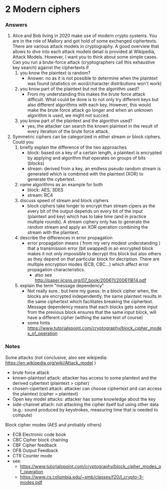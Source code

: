 # 2 Modern ciphers


### Answers

1. Alice and Bob living in 2020 make use of modern crypto systems. You are in the role of Mallory and got hold of some exchanged ciphertexts. There are various attack models in cryptography. A good overview that allows to dive into each attack models detail is provided at Wikipedia, Attack Models. However, I want you to think about some simple cases. Can you run a brute-force attack (cryptographers call this exhaustive key search) against the ciphertexts if
    1. you know the plaintext is random?
        - Answer: no as it is not possible to determine when the plaintext was found (statistics on word/character distributions won't work)
    2. you know part of the plaintext but not the algorithm used?
        - From my understanding this makes the brute force attack difficult. What could be done is to not only try different keys but also different algorithms with each key. However, this would make the brute force attack go longer and when an unknown algorithm is used, we might not succed. 
    3. you know part of the plaintext and the algorithm used?
        - yes, the attacker can search the known plaintext in the result of every iteration of the brute force attack.
2. Symmetric ciphers can be categorized in either stream or block ciphers. Could you
    1. briefly explain the difference of the two approaches
        - block: based on a key of a certain length, a plaintext is encrypted by applying and algorithm that operates on groups of bits (blocks)
        - stream: derived from a key, an endless pseudo random stream is generated which is combined with the plaintext (XOR) to generate the cybertext. 
    2. name algorithms as an example for both
        - block: AES, 3DES
        - stream: RC4
    3. discuss speed of stream and block ciphers
        - block ciphers take longer to encrypt than stream cipers as the every bit of the output depends on every bit of the input (plaintext and key) which has to take time (and in practice multiple rounds). A stream ciphery only has to generate the random stream and apply an XOR operation combining the stream with the plaintext. 
    4. describe the differences in error propagation
        - error propagation means ( from my very modest understanding ) that a transmission error (bit swapped) in an encrypted block makes it not only impossible to decrypt this block but also others as they depend on that particular block for decription. There are multiple encryption modes (ECB, CBC...) which affect error propagation characteristics.
            - also see http://paper.ijcsns.org/07_book/200611/200611B14.pdf 
    5. explain the term "message dependency"
        - Not really sure.. but here my guess: In a block cipher when, the blocks are encrypted independently, the same plaintext results in the same ciphertext which facilitates breaking the ciphertext. Message dependency means that each blocks gets some input from the previous block ensures that the same input block, will have a different cipher (withing the same text of course) 
        - some hints https://www.tutorialspoint.com/cryptography/block_cipher_modes_of_operation 


### Notes 

Some attacks (not conclusive, also see wikipedia: https://en.wikipedia.org/wiki/Attack_model )
- brute force attack
- known-plaintext attack: attacker has access to some plaintext and the derived cybertext (plaintext > cipher)
- chosen-cipertext attack: attacker can choose ciphertext and can access the plaintext (cipher > plaintext)
- Open key model attacks: attacker has some knowledge about the key
- side-channel attach: not attacking the cipher itself but using other data (e.g.: sound produced by keystrokes, measuring time that is needed to compute)


Block cipher modes (AES and probably others)  
- ECB Electronic code book
- CBC Cipher block chaining
- CBF Cipher feedback
- OFB Output Feedback
- CTR Counter mode
- see: 
    - https://www.tutorialspoint.com/cryptography/block_cipher_modes_of_operation
    - https://www.cs.columbia.edu/~smb/classes/f20/l_crypto-3-modes.pdf